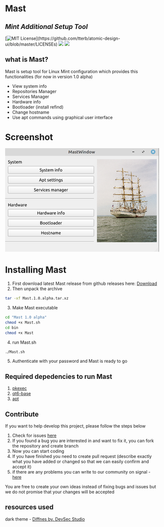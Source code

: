# Mast

## _Mint Additional Setup Tool_

[![MIT License](https://img.shields.io/apm/l/atomic-design-ui.svg?)](https://github.com/tterb/atomic-design-ui/blob/master/LICENSEs)
![](https://img.shields.io/badge/Qt-6.0-green.svg)
![](https://img.shields.io/badge/Qt-qmake-green.svg)
## what is Mast?
Mast is setup tool for Linux Mint configuration which provides this functionalities (for now in version 1.0 alpha)

- View system info
- Repositories Manager
- Services Manager
- Hardware info
- Bootloader (install refind)
- Change hostname
- Use apt commands using graphical user interface

# Screenshot
![Alt text](screenshot.png)


# Installing Mast
1. First download latest Mast release from github releases here: [Download](https://github.com/jakubiszon26/Mast/releases/tag/v1.0-alpha)
2. Then unpack the archive 
```bash
tar -xf Mast.1.0.alpha.tar.xz
```
3. Make Mast executable
```bash
cd "Mast 1.0 alpha"
chmod +x Mast.sh
cd bin
chmod +x Mast
```
4. run Mast.sh
```bash
./Mast.sh
```
5. Authenticate with your password and Mast is ready to go

## Required depedencies to run Mast
1. [pkexec](https://www.freedesktop.org/software/polkit/docs/0.105/pkexec.1.html)
2. [qt6-base](https://doc.qt.io/qt-6/linux.html)
3. [apt](https://www.debian.org/doc/manuals/apt-guide/ch2.pl.html)
 ## Contribute
 If you want to help develop this project, please follow the steps below
 1. Check for issues [here](https://github.com/jakubiszon26/Mast/issues)
 2. If you found a bug you are interested in and want to fix it, you can fork the repository and create branch
 3. Now you can start coding
 4. If you have finished you need to create pull request (describe exactly what you have added or changed so that we can easily confirm and accept it)
 5. if there are any problems you can write to our community on signal -  [here](https://signal.group/#CjQKIPk8nX35H14A8PIgy-5p40zxI8e8fquxCm1i2Wg1lyY9EhBn3vLNkKDft0WaVWummAYZ)
 
  You are free to create your own ideas instead of fixing bugs and issues but we do not promise that your changes will be accepted 
 
 
## resources used
dark theme - [Diffnes by. DevSec Studio](https://qss-stock.devsecstudio.com/templates/components/components3/diffnes/Diffnes.rar) 
